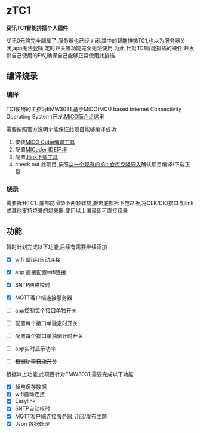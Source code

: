 # zTC1
**斐讯TC1智能排插个人固件.**

斐讯0元购完全翻车了,服务器也已经关闭.其中的智能排插TC1,也以为服务器关闭,app无法登陆,定时开关等功能完全无法使用,为此,针对TC1智能排插的硬件,开发供自己使用的FW,确保自己能够正常使用此排插.



## 编译烧录

### 编译

TC1使用的主控为EMW3031,基于MiCO(MCU based Internet Connectivity Operating System)开发.[MiCO简介点这里](http://developer.mxchip.com/handbooks/101)

需要按照官方说明才能保证此项目能够编译成功:

1. 安装[MiCO Cube编译工具](http://developer.mxchip.com/handbooks/102)
2. 配置[MICoder IDE环境](http://developer.mxchip.com/handbooks/105)
3. 配置[Jlink下载工具](http://developer.mxchip.com/handbooks/103)
4. check out 此项目,按照[从一个现有的 Git 仓库克隆导入](http://developer.mxchip.com/handbooks/102#从一个现有的-git-仓库克隆导入)确认项目编译/下载正常

### 烧录

需要拆开TC1: 底部防滑垫下两颗螺旋,敲击底部拆下电路板,将CLK/DIO接口与jlink或其他支持烧录的烧录器,使用以上编译即可直接烧录



## 功能

暂时计划完成以下功能,后续有需要继续添加

- [x] wifi (断连)自动连接

- [x] app 直接配置wifi连接

- [x] SNTP网络校时
- [x] MQTT客户端连接服务器
- [ ] app控制每个接口单独开关
- [ ] 配置每个接口单独定时开关
- [ ] 配置每个接口单独倒计时开关
- [ ] app实时显示功率
- [ ] ~~根据功率自动开关~~



根据以上功能,此项目针对EMW3031,需要完成以下功能


- [x] 掉电保存数据
- [x] wifi自动连接
- [x] Easylink
- [x] SNTP自动校时
- [x] MQTT客户端连接服务器,订阅/发布主题
- [x] Json 数据处理
